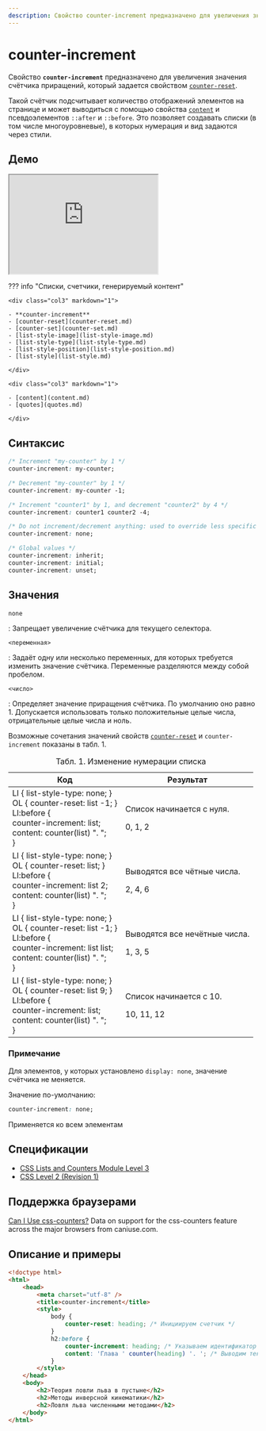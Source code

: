 ```yaml
---
description: Свойство counter-increment предназначено для увеличения значения счётчика приращений, который задается свойством counter-reset
---
```


# counter-increment

Свойство **`counter-increment`** предназначено для увеличения значения счётчика приращений, который задается свойством [`counter-reset`](counter-reset.md).

Такой счётчик подсчитывает количество отображений элементов на странице и может выводиться с помощью свойства [`content`](content.md) и псевдоэлементов `::after` и `::before`. Это позволяет создавать списки (в том числе многоуровневые), в которых нумерация и вид задаются через стили.

## Демо

<iframe class="interactive is-default-height" height="200" src="https://interactive-examples.mdn.mozilla.net/pages/css/counter-increment.html" title="MDN Web Docs Interactive Example" loading="lazy" data-readystate="complete"></iframe>

??? info "Списки, счетчики, генерируемый контент"

    <div class="col3" markdown="1">

    - **counter-increment**
    - [counter-reset](counter-reset.md)
    - [counter-set](counter-set.md)
    - [list-style-image](list-style-image.md)
    - [list-style-type](list-style-type.md)
    - [list-style-position](list-style-position.md)
    - [list-style](list-style.md)

    </div>

    <div class="col3" markdown="1">

    - [content](content.md)
    - [quotes](quotes.md)

    </div>

## Синтаксис

```css
/* Increment "my-counter" by 1 */
counter-increment: my-counter;

/* Decrement "my-counter" by 1 */
counter-increment: my-counter -1;

/* Increment "counter1" by 1, and decrement "counter2" by 4 */
counter-increment: counter1 counter2 -4;

/* Do not increment/decrement anything: used to override less specific rules */
counter-increment: none;

/* Global values */
counter-increment: inherit;
counter-increment: initial;
counter-increment: unset;
```

## Значения

`none`

: Запрещает увеличение счётчика для текущего селектора.

`<переменная>`

: Задаёт одну или несколько переменных, для которых требуется изменить значение счётчика. Переменные разделяются между собой пробелом.

`<число>`

: Определяет значение приращения счётчика. По умолчанию оно равно 1. Допускается использовать только положительные целые числа, отрицательные целые числа и ноль.

Возможные сочетания значений свойств [`counter-reset`](counter-reset.md) и `counter-increment` показаны в табл. 1.

<table>
<caption>Табл. 1. Изменение нумерации списка</caption>
<thead>
<tr><th>Код</th><th>Результат</th></tr>
</thead>
<tbody>
<tr><td>LI { list-style-type: none; }<br /> OL { counter-reset: <span class="select">list -1</span>; }<br /> LI:before {<br />counter-increment: <span class="select">list</span>;<br />content: counter(list) ". ";<br />}<br /></td><td><p>Список начинается с нуля.</p><p>0, 1, 2</p></td></tr>
<tr><td>LI { list-style-type: none; }<br /> OL { counter-reset: <span class="select">list</span>; }<br /> LI:before {<br />counter-increment: <span class="select">list 2</span>;<br />content: counter(list) ". ";<br />}</td><td><p>Выводятся все чётные числа.</p><p>2, 4, 6</p></td></tr>
<tr><td>LI { list-style-type: none; }<br /> OL { counter-reset: <span class="select">list -1</span>; }<br /> LI:before {<br />counter-increment: <span class="select">list list</span>;<br />content: counter(list) ". ";<br />}<br /></td><td><p>Выводятся все нечётные числа.</p><p>1, 3, 5</p></td></tr>
<tr><td>LI { list-style-type: none; }<br /> OL { counter-reset: <span class="select">list 9</span>; }<br /> LI:before {<br />counter-increment: <span class="select">list</span>;<br />content: counter(list) ". ";<br />}<br /></td><td><p>Список начинается с 10.</p><p>10, 11, 12</p></td></tr>
</tbody>
</table>

### Примечание

Для элементов, у которых установлено `display: none`, значение счётчика не меняется.

Значение по-умолчанию:

```css
counter-increment: none;
```

Применяется ко всем элементам

## Спецификации

-   [CSS Lists and Counters Module Level 3](http://dev.w3.org/csswg/css3-lists/#counter-increment)
-   [CSS Level 2 (Revision 1)](http://www.w3.org/TR/CSS2/generate.html#propdef-counter-increment)

## Поддержка браузерами

<p class="ciu_embed" data-feature="css-counters" data-periods="future_1,current,past_1,past_2">
  <a href="http://caniuse.com/#feat=css-counters">Can I Use css-counters?</a> Data on support for the css-counters feature across the major browsers from caniuse.com.
</p>

## Описание и примеры

```html
<!doctype html>
<html>
    <head>
        <meta charset="utf-8" />
        <title>counter-increment</title>
        <style>
            body {
                counter-reset: heading; /* Инициируем счетчик */
            }
            h2:before {
                counter-increment: heading; /* Указываем идентификатор счетчика */
                content: 'Глава ' counter(heading) '. '; /* Выводим текст перед содержимым тега <h2> */
            }
        </style>
    </head>
    <body>
        <h2>Теория ловли льва в пустыне</h2>
        <h2>Методы инверсной кинематики</h2>
        <h2>Ловля льва численными методами</h2>
    </body>
</html>
```
